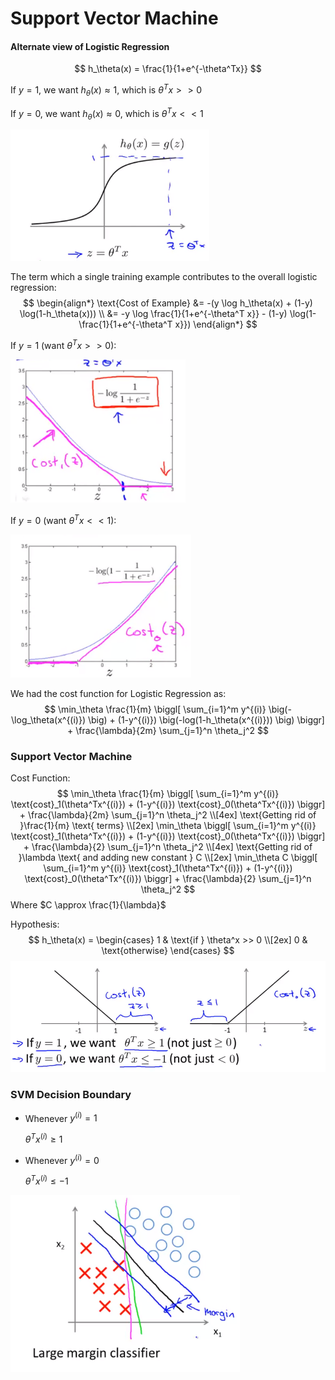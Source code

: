 # Support Vector Machine



#### Alternate view of Logistic Regression

$$
h_\theta(x) = \frac{1}{1+e^{-\theta^Tx}}
$$

If $y=1$, we want $h_\theta(x) \approx 1$, which is $\theta^T x >> 0$

If $y=0$, we want $h_\theta(x) \approx 0$, which is $\theta^T x << 1$

<img src="images/image01.png" alt="Logistic Regression" style="zoom:67%;" />



The term which a single training example contributes to the overall logistic regression:
$$
\begin{align*}
\text{Cost of Example} &= -(y \log h_\theta(x) + (1-y) \log(1-h_\theta(x))) \\
&= -y \log \frac{1}{1+e^{-\theta^T x}} - (1-y) \log(1- \frac{1}{1+e^{-\theta^T x}})
\end{align*}
$$



If $y=1$ (want $\theta^Tx >> 0$):

<img src="images/image02.png" alt="y=1" style="zoom: 80%;" />

If $y=0$ (want $\theta^Tx << 1$):

<img src="images/image03.png" alt="y=1" style="zoom:80%;" />



We had the cost function for Logistic Regression as:
$$
\min_\theta \frac{1}{m} \biggl[ \sum_{i=1}^m y^{(i)} \big(- \log_\theta(x^{(i)}) \big) + (1-y^{(i)}) \big(-log(1-h_\theta(x^{(i)})) \big) \biggr] + \frac{\lambda}{2m} \sum_{j=1}^n \theta_j^2
$$


### Support Vector Machine

Cost Function:
$$
\min_\theta \frac{1}{m} \biggl[ \sum_{i=1}^m y^{(i)} \text{cost}_1(\theta^Tx^{(i)}) + (1-y^{(i)}) \text{cost}_0(\theta^Tx^{(i)}) \biggr] + \frac{\lambda}{2m} \sum_{j=1}^n \theta_j^2
\\[4ex] \text{Getting rid of }\frac{1}{m} \text{ terms} \\[2ex]
\min_\theta \biggl[ \sum_{i=1}^m y^{(i)} \text{cost}_1(\theta^Tx^{(i)}) + (1-y^{(i)}) \text{cost}_0(\theta^Tx^{(i)}) \biggr] + \frac{\lambda}{2} \sum_{j=1}^n \theta_j^2
\\[4ex] \text{Getting rid of }\lambda \text{ and adding new constant } C \\[2ex]
\min_\theta C \biggl[ \sum_{i=1}^m y^{(i)} \text{cost}_1(\theta^Tx^{(i)}) + (1-y^{(i)}) \text{cost}_0(\theta^Tx^{(i)}) \biggr] + \frac{\lambda}{2} \sum_{j=1}^n \theta_j^2
$$
Where $C \approx \frac{1}{\lambda}$



Hypothesis:
$$
h_\theta(x) =
\begin{cases}
1 & \text{if } \theta^x >> 0 \\[2ex]
0 & \text{otherwise}
\end{cases}
$$
<img src="images/image04.png" alt="SVM" style="zoom: 67%;" />





### SVM Decision Boundary

- Whenever $y^{(i)} = 1$

    $\theta^Tx^{(i)} \geq 1$

- Whenever $y^{(i)} = 0$

    $\theta^Tx^{(i)} \leq -1$

<img src="images/image05.png" alt="Large Margin Classifier" style="zoom:67%;" />

